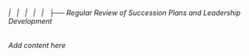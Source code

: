 ###### |   |   |   |   |   ├── Regular Review of Succession Plans and Leadership Development

*Add content here*